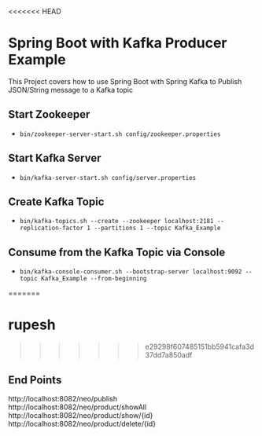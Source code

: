 <<<<<<< HEAD
# Spring Boot with Kafka Producer Example

This Project covers how to use Spring Boot with Spring Kafka to Publish JSON/String message to a Kafka topic
## Start Zookeeper
- `bin/zookeeper-server-start.sh config/zookeeper.properties`

## Start Kafka Server
- `bin/kafka-server-start.sh config/server.properties`

## Create Kafka Topic
- `bin/kafka-topics.sh --create --zookeeper localhost:2181 --replication-factor 1 --partitions 1 --topic Kafka_Example`

## Consume from the Kafka Topic via Console
- `bin/kafka-console-consumer.sh --bootstrap-server localhost:9092 --topic Kafka_Example --from-beginning`


=======
# rupesh
>>>>>>> e29298f607485151bb5941cafa3d37dd7a850adf


## End Points
http://localhost:8082/neo/publish
http://localhost:8082/neo/product/showAll
http://localhost:8082/neo/product/show/{id}
http://localhost:8082/neo/product/delete/{id}

